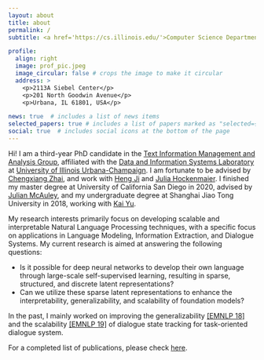 ```yaml
---
layout: about
title: about
permalink: /
subtitle: <a href='https://cs.illinois.edu/'>Computer Science Department, UIUC</a>.

profile:
  align: right
  image: prof_pic.jpeg
  image_circular: false # crops the image to make it circular
  address: >
    <p>2113A Siebel Center</p>
    <p>201 North Goodwin Avenue</p>
    <p>Urbana, IL 61801, USA</p>

news: true  # includes a list of news items
selected_papers: true # includes a list of papers marked as "selected={true}"
social: true  # includes social icons at the bottom of the page
---
```


Hi! I am a third-year PhD candidate in the [Text Information Management and Analysis Group](https://timan.cs.illinois.edu/ir/), affiliated with the [Data and Information Systems Laboratory](https://dais.cs.illinois.edu/) at [University of Illinois Urbana-Champaign](https://illinois.edu/). I am fortunate to be advised by [Chengxiang Zhai](http://czhai.cs.illinois.edu/), and work with [Heng Ji](http://blender.cs.illinois.edu/hengji.html) and [Julia Hockenmaier](https://juliahmr.cs.illinois.edu/). I finished my master degree at University of California San Diego in 2020, advised by [Julian McAuley](https://cseweb.ucsd.edu/~jmcauley/), and my undergraduate degree at Shanghai Jiao Tong University in 2018, working with [Kai Yu](https://x-lance.sjtu.edu.cn/en/members/kai_yu).

My research interests primarily focus on developing scalable and interpretable Natural Language Processing techniques, with a specific focus on applications in Language Modeling, Information Extraction, and Dialogue Systems. My current research is aimed at answering the following questions:
* Is it possible for deep neural networks to develop their own language through large-scale self-supervised learning, resulting in sparse, structured, and discrete latent representations?
* Can we utilize these sparse latent representations to enhance the interpretability, generalizability, and scalability of foundation models? 

In the past, I mainly worked on improving the generalizability [[EMNLP 18]](https://arxiv.org/abs/1810.09587) and the scalability [[EMNLP 19]](https://arxiv.org/abs/1909.00754) of dialogue state tracking for task-oriented dialogue system. 

For a completed list of publications, please check [here](/publications/).

<!-- **I am open to research intership in summer 2023, please feel free to drop me an email if you find me a good match!** 
 -->
